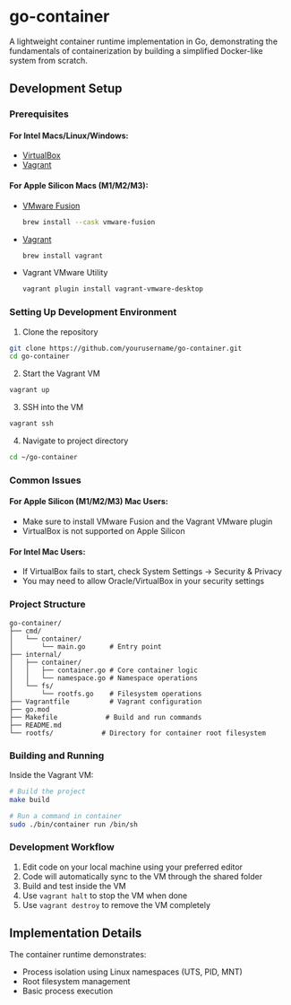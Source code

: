 # go-container

A lightweight container runtime implementation in Go, demonstrating the fundamentals of containerization by building a simplified Docker-like system from scratch.

## Development Setup

### Prerequisites

#### For Intel Macs/Linux/Windows:
- [VirtualBox](https://www.virtualbox.org/wiki/Downloads)
- [Vagrant](https://www.vagrantup.com/downloads)

#### For Apple Silicon Macs (M1/M2/M3):
- [VMware Fusion](https://www.vmware.com/products/fusion.html)
  ```bash
  brew install --cask vmware-fusion
  ```
- [Vagrant](https://www.vagrantup.com/downloads)
  ```bash
  brew install vagrant
  ```
- Vagrant VMware Utility
  ```bash
  vagrant plugin install vagrant-vmware-desktop
  ```

### Setting Up Development Environment

1. Clone the repository
```bash
git clone https://github.com/yourusername/go-container.git
cd go-container
```

2. Start the Vagrant VM
```bash
vagrant up
```

3. SSH into the VM
```bash
vagrant ssh
```

4. Navigate to project directory
```bash
cd ~/go-container
```

### Common Issues

#### For Apple Silicon (M1/M2/M3) Mac Users:
- Make sure to install VMware Fusion and the Vagrant VMware plugin
- VirtualBox is not supported on Apple Silicon

#### For Intel Mac Users:
- If VirtualBox fails to start, check System Settings → Security & Privacy
- You may need to allow Oracle/VirtualBox in your security settings

### Project Structure
```
go-container/
├── cmd/
│   └── container/
│       └── main.go      # Entry point
├── internal/
│   ├── container/
│   │   ├── container.go # Core container logic
│   │   └── namespace.go # Namespace operations
│   └── fs/
│       └── rootfs.go    # Filesystem operations
├── Vagrantfile          # Vagrant configuration
├── go.mod
├── Makefile            # Build and run commands
├── README.md
└── rootfs/            # Directory for container root filesystem
```

### Building and Running

Inside the Vagrant VM:

```bash
# Build the project
make build

# Run a command in container
sudo ./bin/container run /bin/sh
```

### Development Workflow

1. Edit code on your local machine using your preferred editor
2. Code will automatically sync to the VM through the shared folder
3. Build and test inside the VM
4. Use `vagrant halt` to stop the VM when done
5. Use `vagrant destroy` to remove the VM completely

## Implementation Details

The container runtime demonstrates:
- Process isolation using Linux namespaces (UTS, PID, MNT)
- Root filesystem management
- Basic process execution